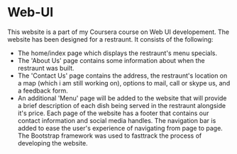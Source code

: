 # Web-UI
This website is a part of my Coursera course on Web UI developement.
The website has been designed for a restraunt. It consists of the following:
* The home/index page which displays the restraunt's menu specials.
* The 'About Us' page contains some information about when the restraunt was built.
* The 'Contact Us' page contains the address, the restraunt's location on a map (which i am still working on), options to mail, call or skype us, and a feedback form.
* An additional 'Menu' page will be added to the website that will provide a brief description of each dish being served in the restraunt alongside it's price.
Each page of the website has a footer that contains our contact information and social media handles. 
The navigation bar is added to ease the user's experience of navigating from page to page.
The Bootstrap framework was used to fasttrack the process of developing the website.
